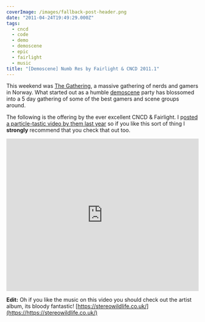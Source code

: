 ```yaml
---
coverImage: /images/fallback-post-header.png
date: "2011-04-24T19:49:29.000Z"
tags:
  - cncd
  - code
  - demo
  - demoscene
  - epic
  - fairlight
  - music
title: "[Demoscene] Numb Res by Fairlight & CNCD 2011.1"
---
```


This weekend was [The Gathering](https://www.demoparty.net/the-gathering-2011/), a massive gathering of nerds and gamers in Norway. What started out as a humble [demoscene](https://demoscene.org) party has blossomed into a 5 day gathering of some of the best gamers and scene groups around.

<!-- more -->

The following is the offering by the ever excellent CNCD &amp; Fairlight. I p[osted a particle-tastic video by them last year](/posts/assembly-2010-cncd-fairlight-demo/) so if you like this sort of thing I **strongly** recommend that you check that out too.

<iframe width="100%" height="400" src="https://www.youtube.com/embed/wPdYfn9_dIM" frameborder="0" allow="accelerometer; autoplay; clipboard-write; encrypted-media; gyroscope; picture-in-picture" allowfullscreen></iframe>

**Edit:** Oh if you like the music on this video you should check out the artist album, its bloody fantastic! [https://stereowildlife.co.uk/](https://https://stereowildlife.co.uk/)
